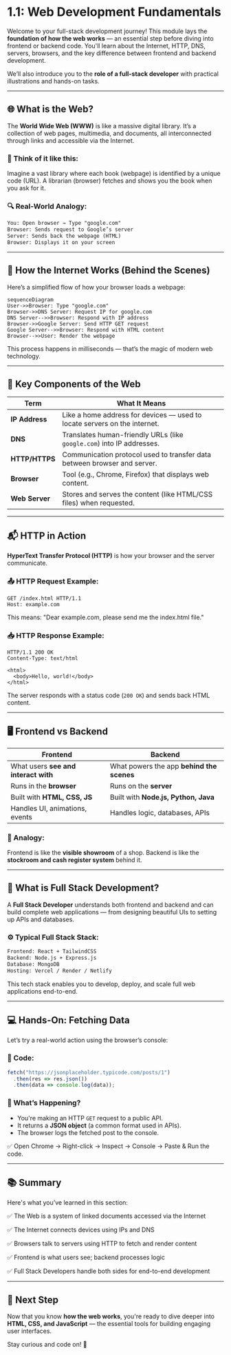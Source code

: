
# 1.1: Web Development Fundamentals

Welcome to your full-stack development journey! This module lays the **foundation of how the web works** — an essential step before diving into frontend or backend code. You'll learn about the Internet, HTTP, DNS, servers, browsers, and the key difference between frontend and backend development.

We’ll also introduce you to the **role of a full-stack developer** with practical illustrations and hands-on tasks.

---

## 🌐 What is the Web?

The **World Wide Web (WWW)** is like a massive digital library. It’s a collection of web pages, multimedia, and documents, all interconnected through links and accessible via the Internet.

### 🧠 Think of it like this:
Imagine a vast library where each book (webpage) is identified by a unique code (URL). A librarian (browser) fetches and shows you the book when you ask for it.

### 🔍 Real-World Analogy:

```txt
You: Open browser → Type "google.com"
Browser: Sends request to Google’s server
Server: Sends back the webpage (HTML)
Browser: Displays it on your screen
````

---

## 🚀 How the Internet Works (Behind the Scenes)

Here’s a simplified flow of how your browser loads a webpage:

```mermaid
sequenceDiagram
User->>Browser: Type "google.com"
Browser->>DNS Server: Request IP for google.com
DNS Server-->>Browser: Respond with IP address
Browser->>Google Server: Send HTTP GET request
Google Server-->>Browser: Respond with HTML content
Browser-->>User: Render the webpage
```

This process happens in milliseconds — that’s the magic of modern web technology.

---

## 📡 Key Components of the Web

| Term           | What It Means                                                             |
| -------------- | ------------------------------------------------------------------------- |
| **IP Address** | Like a home address for devices — used to locate servers on the internet. |
| **DNS**        | Translates human-friendly URLs (like `google.com`) into IP addresses.     |
| **HTTP/HTTPS** | Communication protocol used to transfer data between browser and server.  |
| **Browser**    | Tool (e.g., Chrome, Firefox) that displays web content.                   |
| **Web Server** | Stores and serves the content (like HTML/CSS files) when requested.       |

---

## 📬 HTTP in Action

**HyperText Transfer Protocol (HTTP)** is how your browser and the server communicate.

### 📤 HTTP Request Example:

```http
GET /index.html HTTP/1.1
Host: example.com
```

This means: "Dear example.com, please send me the index.html file."

### 📥 HTTP Response Example:

```http
HTTP/1.1 200 OK
Content-Type: text/html

<html>
  <body>Hello, world!</body>
</html>
```

The server responds with a status code (`200 OK`) and sends back HTML content.

---

## 🖥️ Frontend vs Backend

| Frontend                             | Backend                                   |
| ------------------------------------ | ----------------------------------------- |
| What users **see and interact with** | What powers the app **behind the scenes** |
| Runs in the **browser**              | Runs on the **server**                    |
| Built with **HTML, CSS, JS**         | Built with **Node.js, Python, Java**      |
| Handles UI, animations, events       | Handles logic, databases, APIs            |

### 🧠 Analogy:

Frontend is like the **visible showroom** of a shop. Backend is like the **stockroom and cash register system** behind it.

---

## 🔄 What is Full Stack Development?

A **Full Stack Developer** understands both frontend and backend and can build complete web applications — from designing beautiful UIs to setting up APIs and databases.

### ⚙️ Typical Full Stack Stack:

```txt
Frontend: React + TailwindCSS
Backend: Node.js + Express.js
Database: MongoDB
Hosting: Vercel / Render / Netlify
```

This tech stack enables you to develop, deploy, and scale full web applications end-to-end.

---

## 💻 Hands-On: Fetching Data

Let’s try a real-world action using the browser’s console:

### 🔧 Code:

```js
fetch("https://jsonplaceholder.typicode.com/posts/1")
  .then(res => res.json())
  .then(data => console.log(data));
```

### 🧪 What’s Happening?

* You're making an HTTP `GET` request to a public API.
* It returns a **JSON object** (a common format used in APIs).
* The browser logs the fetched post to the console.

✅ Open Chrome → Right-click → Inspect → Console → Paste & Run the code.

---

## 📚 Summary

Here's what you’ve learned in this section:

✅ The Web is a system of linked documents accessed via the Internet

✅ The Internet connects devices using IPs and DNS

✅ Browsers talk to servers using HTTP to fetch and render content

✅ Frontend is what users see; backend processes logic

✅ Full Stack Developers handle both sides for end-to-end development

---

## 🎯 Next Step

Now that you know **how the web works**, you're ready to dive deeper into **HTML, CSS, and JavaScript** — the essential tools for building engaging user interfaces.

Stay curious and code on! 🚀

